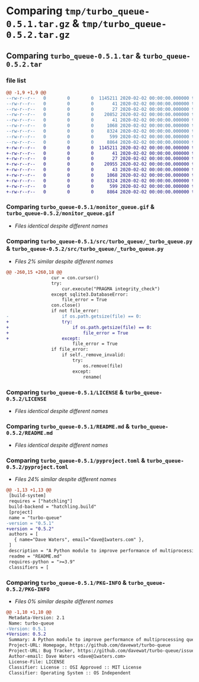 # Comparing `tmp/turbo_queue-0.5.1.tar.gz` & `tmp/turbo_queue-0.5.2.tar.gz`

## Comparing `turbo_queue-0.5.1.tar` & `turbo_queue-0.5.2.tar`

### file list

```diff
@@ -1,9 +1,9 @@
--rw-r--r--   0        0        0  1145211 2020-02-02 00:00:00.000000 turbo_queue-0.5.1/monitor_queue.gif
--rw-r--r--   0        0        0       41 2020-02-02 00:00:00.000000 turbo_queue-0.5.1/requirements.txt
--rw-r--r--   0        0        0       27 2020-02-02 00:00:00.000000 turbo_queue-0.5.1/src/turbo_queue/__init__.py
--rw-r--r--   0        0        0    20852 2020-02-02 00:00:00.000000 turbo_queue-0.5.1/src/turbo_queue/_turbo_queue.py
--rw-r--r--   0        0        0       41 2020-02-02 00:00:00.000000 turbo_queue-0.5.1/.gitignore
--rw-r--r--   0        0        0     1068 2020-02-02 00:00:00.000000 turbo_queue-0.5.1/LICENSE
--rw-r--r--   0        0        0     8324 2020-02-02 00:00:00.000000 turbo_queue-0.5.1/README.md
--rw-r--r--   0        0        0      599 2020-02-02 00:00:00.000000 turbo_queue-0.5.1/pyproject.toml
--rw-r--r--   0        0        0     8864 2020-02-02 00:00:00.000000 turbo_queue-0.5.1/PKG-INFO
+-rw-r--r--   0        0        0  1145211 2020-02-02 00:00:00.000000 turbo_queue-0.5.2/monitor_queue.gif
+-rw-r--r--   0        0        0       41 2020-02-02 00:00:00.000000 turbo_queue-0.5.2/requirements.txt
+-rw-r--r--   0        0        0       27 2020-02-02 00:00:00.000000 turbo_queue-0.5.2/src/turbo_queue/__init__.py
+-rw-r--r--   0        0        0    20955 2020-02-02 00:00:00.000000 turbo_queue-0.5.2/src/turbo_queue/_turbo_queue.py
+-rw-r--r--   0        0        0       43 2020-02-02 00:00:00.000000 turbo_queue-0.5.2/.gitignore
+-rw-r--r--   0        0        0     1068 2020-02-02 00:00:00.000000 turbo_queue-0.5.2/LICENSE
+-rw-r--r--   0        0        0     8324 2020-02-02 00:00:00.000000 turbo_queue-0.5.2/README.md
+-rw-r--r--   0        0        0      599 2020-02-02 00:00:00.000000 turbo_queue-0.5.2/pyproject.toml
+-rw-r--r--   0        0        0     8864 2020-02-02 00:00:00.000000 turbo_queue-0.5.2/PKG-INFO
```

### Comparing `turbo_queue-0.5.1/monitor_queue.gif` & `turbo_queue-0.5.2/monitor_queue.gif`

 * *Files identical despite different names*

### Comparing `turbo_queue-0.5.1/src/turbo_queue/_turbo_queue.py` & `turbo_queue-0.5.2/src/turbo_queue/_turbo_queue.py`

 * *Files 2% similar despite different names*

```diff
@@ -260,15 +260,18 @@
                 cur = con.cursor()
                 try:
                     cur.execute("PRAGMA integrity_check")
                 except sqlite3.DatabaseError:
                     file_error = True
                 con.close()
                 if not file_error:
-                    if os.path.getsize(file) == 0:
+                    try:
+                        if os.path.getsize(file) == 0:
+                            file_error = True
+                    except:
                         file_error = True
                 if file_error:
                     if self._remove_invalid:
                         try:
                             os.remove(file)
                         except:
                             rename(
```

### Comparing `turbo_queue-0.5.1/LICENSE` & `turbo_queue-0.5.2/LICENSE`

 * *Files identical despite different names*

### Comparing `turbo_queue-0.5.1/README.md` & `turbo_queue-0.5.2/README.md`

 * *Files identical despite different names*

### Comparing `turbo_queue-0.5.1/pyproject.toml` & `turbo_queue-0.5.2/pyproject.toml`

 * *Files 24% similar despite different names*

```diff
@@ -1,13 +1,13 @@
 [build-system]
 requires = ["hatchling"]
 build-backend = "hatchling.build"
 [project]
 name = "turbo-queue"
-version = "0.5.1"
+version = "0.5.2"
 authors = [
   { name="Dave Waters", email="dave@1waters.com" },
 ]
 description = "A Python module to improve performance of multiprocessing queues"
 readme = "README.md"
 requires-python = ">=3.9"
 classifiers = [
```

### Comparing `turbo_queue-0.5.1/PKG-INFO` & `turbo_queue-0.5.2/PKG-INFO`

 * *Files 0% similar despite different names*

```diff
@@ -1,10 +1,10 @@
 Metadata-Version: 2.1
 Name: turbo-queue
-Version: 0.5.1
+Version: 0.5.2
 Summary: A Python module to improve performance of multiprocessing queues
 Project-URL: Homepage, https://github.com/davewat/turbo-queue
 Project-URL: Bug Tracker, https://github.com/davewat/turbo-queue/issues
 Author-email: Dave Waters <dave@1waters.com>
 License-File: LICENSE
 Classifier: License :: OSI Approved :: MIT License
 Classifier: Operating System :: OS Independent
```

